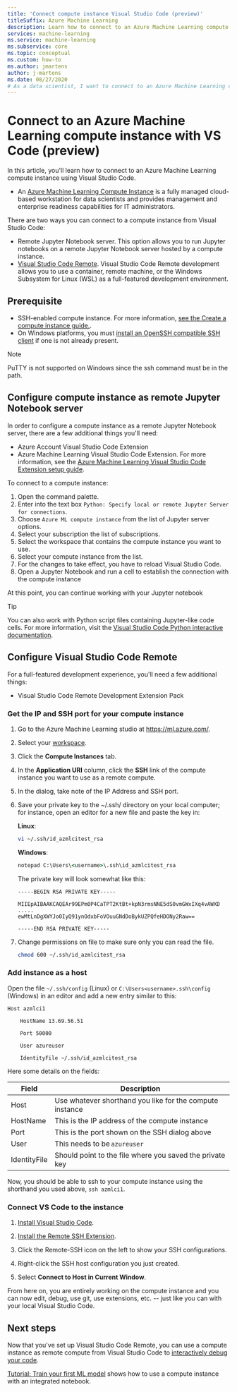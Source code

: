 ```yaml
---
title: 'Connect compute instance Visual Studio Code (preview)'
titleSuffix: Azure Machine Learning
description: Learn how to connect to an Azure Machine Learning compute instance in Visual Studio Code
services: machine-learning
ms.service: machine-learning
ms.subservice: core
ms.topic: conceptual
ms.custom: how-to
ms.author: jmartens
author: j-martens
ms.date: 08/27/2020
# As a data scientist, I want to connect to an Azure Machine Learning compute instance in Visual Studio Code to access my resources and run my code.
---
```


# Connect to an Azure Machine Learning compute instance with VS Code  (preview)

In this article, you'll learn how to connect to an Azure Machine Learning compute instance using Visual Studio Code.

* An [Azure Machine Learning Compute Instance](concept-compute-instance.md) is a fully managed cloud-based workstation for data scientists and provides management and enterprise readiness capabilities for IT administrators.

There are two ways you can connect to a compute instance from Visual Studio Code:

* Remote Jupyter Notebook server. This option allows you to run Jupyter notebooks on a remote Jupyter Notebook server hosted by a compute instance.
* [Visual Studio Code Remote](https://code.visualstudio.com/docs/remote/remote-overview). Visual Studio Code Remote development allows you to use a container, remote machine, or the Windows Subsystem for Linux (WSL) as a full-featured development environment.

## Prerequisite  

* SSH-enabled compute instance. For more information, [see the Create a compute instance guide.](https://docs.microsoft.com/azure/machine-learning/concept-compute-instance#create).
* On Windows platforms, you must [install an OpenSSH compatible SSH client](https://code.visualstudio.com/docs/remote/troubleshooting#_installing-a-supported-ssh-client) if one is not already present. 

> [!Note]
> PuTTY is not supported on Windows since the ssh command must be in the path. 

## Configure compute instance as remote Jupyter Notebook server

In order to configure a compute instance as a remote Jupyter Notebook server, there are a few additional things you'll need:

* Azure Account Visual Studio Code Extension
* Azure Machine Learning Visual Studio Code Extension. For more information, see the [Azure Machine Learning Visual Studio Code Extension setup guide](tutorial-setup-vscode-extension.md).

To connect to a compute instance:

1. Open the command palette.
1. Enter into the text box `Python: Specify local or remote Jupyter Server for connections`.
1. Choose `Azure ML compute instance` from the list of Jupyter server options.
1. Select your subscription the list of subscriptions.
1. Select the workspace that contains the compute instance you want to use.
1. Select your compute instance from the list.
1. For the changes to take effect, you have to reload Visual Studio Code.
1. Open a Jupyter Notebook and run a cell to establish the connection with the compute instance

At this point, you can continue working with your Jupyter notebook

> [!TIP]
> You can also work with Python script files containing Jupyter-like code cells. For more information, visit the [Visual Studio Code Python interactive documentation](https://code.visualstudio.com/docs/python/jupyter-support-py).

## Configure Visual Studio Code Remote

For a full-featured development experience, you'll need a few additional things:

* Visual Studio Code Remote Development Extension Pack

### Get the IP and SSH port for your compute instance

1. Go to the Azure Machine Learning studio at https://ml.azure.com/.

2. Select your [workspace](concept-workspace.md).
1. Click the **Compute Instances** tab.
1. In the **Application URI** column, click the **SSH** link of the compute instance you want to use as a remote compute. 
1. In the dialog, take note of the IP Address and SSH port. 
1. Save your private key to the ~/.ssh/ directory on your local computer; for instance, open an editor for a new file and paste the key in: 

   **Linux**:

   ```sh
   vi ~/.ssh/id_azmlcitest_rsa  
   ```

   **Windows**:

   ```cmd
   notepad C:\Users\<username>\.ssh\id_azmlcitest_rsa
   ```

   The private key will look somewhat like this:

   ```text
   -----BEGIN RSA PRIVATE KEY-----

   MIIEpAIBAAKCAQEAr99EPm0P4CaTPT2KtBt+kpN3rmsNNE5dS0vmGWxIXq4vAWXD
   ..... 
   ewMtLnDgXWYJo0IyQ91ynOdxbFoVOuuGNdDoBykUZPQfeHDONy2Raw==

   -----END RSA PRIVATE KEY-----
   ```

1. Change permissions on file to make sure only you can read the file.  

   ```sh
   chmod 600 ~/.ssh/id_azmlcitest_rsa
   ```

### Add instance as a host

Open the file `~/.ssh/config` (Linux) or `C:\Users<username>.ssh\config` (Windows) in an editor and add a new entry similar to this:

```
Host azmlci1 

    HostName 13.69.56.51 

    Port 50000 

    User azureuser 

    IdentityFile ~/.ssh/id_azmlcitest_rsa
```

Here some details on the fields:

|Field|Description|
|----|---------|
|Host|Use whatever shorthand you like for the compute instance |
|HostName|This is the IP address of the compute instance |
|Port|This is the port shown on the SSH dialog above |
|User|This needs to be `azureuser` |
|IdentityFile|Should point to the file where you saved the private key |

Now, you should be able to ssh to your compute instance using the shorthand you used above, `ssh azmlci1`.

### Connect VS Code to the instance

1. [Install Visual Studio Code](https://code.visualstudio.com/).

1. [Install the Remote SSH Extension](https://marketplace.visualstudio.com/items?itemName=ms-vscode-remote.remote-ssh).

1. Click the Remote-SSH icon on the left to show your SSH configurations.

1. Right-click the SSH host configuration you just created.

1. Select **Connect to Host in Current Window**. 

From here on, you are entirely working on the compute instance and you can now edit, debug, use git, use extensions, etc. -- just like you can with your local Visual Studio Code.

## Next steps

Now that you've set up Visual Studio Code Remote, you can use a compute instance as remote compute from Visual Studio Code to [interactively debug your code](how-to-debug-visual-studio-code.md).

[Tutorial: Train your first ML model](tutorial-1st-experiment-sdk-train.md) shows how to use a compute instance with an integrated notebook.
